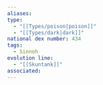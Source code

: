 ```yaml
---
aliases: 
type:
  - "[[Types/poison|poison]]"
  - "[[Types/dark|dark]]"
national dex number: 434
tags:
  - Sinnoh
evolution line:
  - "[[Skuntank]]"
associated:
---
```

